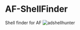 # AF-ShellFinder
Shell finder for AF
![adshellhunter](https://user-images.githubusercontent.com/41192980/133873080-1cf088a6-f401-4e01-8171-b28898206e1a.png)
